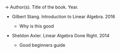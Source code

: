 -> Author(s). Title of the book. Year.


- Gilbert Stang. Introduction to Linear Algebra. 2016
	- Why is this good

- Sheldon Axler. Linear Algebra Done Right. 2014
	- Good beginners guide

